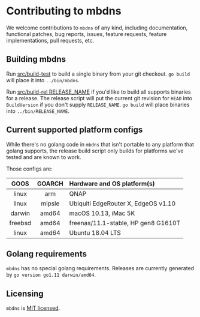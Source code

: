 # Contributing to mbdns

We welcome contributions to `mbdns` of any kind, including documentation, functional patches, bug reports, issues, feature requests, feature implementations, pull requests, etc.

## Building mbdns

Run [src/build-test](/src/build-test) to build a single binary from your git checkout. `go build` will place it into `../bin/mbdns`.

Run [src/build-rel RELEASE_NAME](/src/build-rel) if you'd like to build all supports binaries for a release. The release script will put the current git revision for `HEAD` into `BuildVersion` if you don't supply `RELEASE_NAME`. `go build` will place binaries into `../bin/RELEASE_NAME`.

## Current supported platform configs

While there's no golang code in `mbdns` that isn't portable to any platform that golang supports, the release build script only builds for platforms we've tested and are known to work.

Those configs are:

| GOOS    | GOARCH | Hardware and OS platform(s)         |
| :-----: | :----: | :---------------------------------- |
| linux   | arm    | QNAP                                |
| linux   | mipsle | Ubiquiti EdgeRouter X, EdgeOS v1.10 |
| darwin  | amd64  | macOS 10.13, iMac 5K                |
| freebsd | amd64  | freenas/11.1-stable, HP gen8 G1610T |
| linux   | amd64  | Ubuntu 18.04 LTS                    |

## Golang requirements

`mbdns` has no special golang requirements. Releases are currently generated by `go version go1.11 darwin/amd64`.

## Licensing

`mbdns` is [MIT licensed](/LICENSE).
